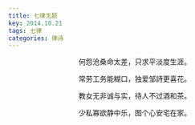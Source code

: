 ```yaml
---
title: 七律无题
key: 2014.10.21
tags: 七律
categories: 律诗
---
```


<p align="center">何怨沧桑命太差，只求平淡度生涯。
</p>
<p align="center">常劳工务能糊口，独爱邹詩更喜花。
</p>
<p align="center">教女无非诚与实，待人不过酒和茶。
</p>
<p align="center">少私寡欲静中乐，图个心安宅在家。
</p>
